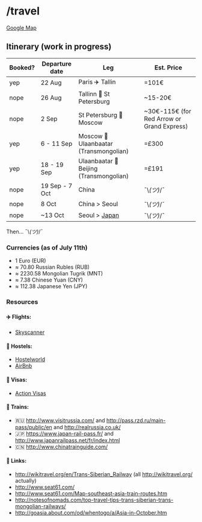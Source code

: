 # /travel

[Google Map](https://www.google.com/maps/d/u/1/edit?mid=1bnooPmMNt33NSRK2YAVpEtV_uGA)

## Itinerary (work in progress)

Booked? | Departure date  | Leg                                                         | Est. Price
--------|----------------|--------------------------------------------------------------|-------------
 yep    | 22 Aug         | Paris :airplane: Tallin                                      |  =101€
 nope   | 26 Aug         | Tallinn :train: St Petersburg                                |  ~15-20€
 nope   | 2 Sep          | St Petersburg :train: Moscow                                 |  ~30€-115€ (for Red Arrow or Grand Express)
 yep    | 6 - 11 Sep     | Moscow :train: Ulaanbaatar (Transmongolian)                  |  =£300
 yep    | 18 - 19 Sep    | Ulaanbaatar :train: Beijing (Transmongolian)                 |  =£191
 nope   | 19 Sep - 7 Oct | China                                                        | ¯\\_(ツ)_/¯
 nope   | 8 Oct          | China > Seoul                                                | ¯\\_(ツ)_/¯
 nope   | ~13 Oct        | Seoul > [Japan](https://www.youtube.com/watch?v=GKrqDzljhc0) | ¯\\_(ツ)_/¯
 
Then… ¯\\_(ツ)_/¯

### Currencies (as of July 11th)
- 1 Euro (EUR)
- ≈ 70.80 Russian Rubles (RUB)
- ≈ 2230.58 Mongolian Tugrik (MNT)
- ≈ 7.38 Chinese Yuan (CNY)
- ≈ 112.38 Japanese Yen (JPY)

### Resources

#### :airplane: Flights:
- [Skyscanner](http://skyscanner.com)

#### :hotel: Hostels:
- [Hostelworld](http://www.hostelworld.com)
- [AirBnb](https://www.airbnb.com/)

#### :page_facing_up: Visas:
- [Action Visas](http://action-visas.com)

#### :train: Trains:
- :ru: http://www.visitrussia.com/ and http://pass.rzd.ru/main-pass/public/en and http://realrussia.co.uk/
- :jp: https://www.japan-rail-pass.fr/ and http://www.japanrailpass.net/fr/index.html
- :cn: http://www.chinatrainguide.com/

#### :paperclip: Links:
- http://wikitravel.org/en/Trans-Siberian_Railway (all http://wikitravel.org/ actually)
- http://www.seat61.com/
- http://www.seat61.com/Map-southeast-asia-train-routes.htm
- http://notesofnomads.com/top-travel-tips-trans-siberian-trans-mongolian-railways/
- http://goasia.about.com/od/whentogo/a/Asia-in-October.htm

